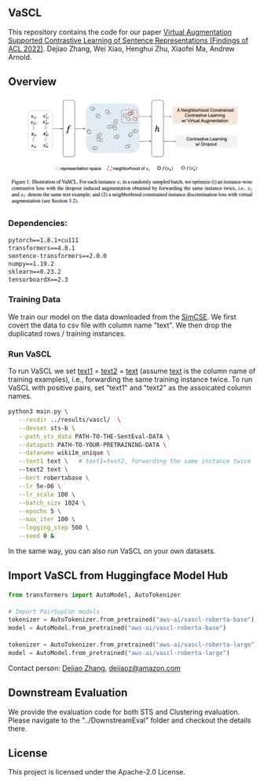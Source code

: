 ## VaSCL

This repository contains the code for our paper 
[Virtual Augmentation Supported Contrastive Learning of Sentence Representations (Findings of ACL 2022)](https://arxiv.org/pdf/2110.08552.pdf). 
Dejiao Zhang, Wei Xiao, Henghui Zhu, Xiaofei Ma, Andrew Arnold.


## Overview
![](figure/VaSCL.png)


### Dependencies: 
    pytorch==1.8.1+cu111 
    transformers==4.8.1
    sentence-transformers==2.0.0
    numpy==1.19.2
    sklearn==0.23.2
    tensorboardX==2.3 



### Training Data

We train our model on the data downloaded from the [SimCSE](https://github.com/princeton-nlp/SimCSE/blob/main/data/download_wiki.sh). 
We first covert the data to csv file with column name "text". We then drop the duplicated rows / training instances.

### Run VaSCL 

To run VaSCL we set <u>text1</u> = <u>text2</u> = <u>text</u> (assume <u>text</u> is the column name of training
examples), i.e., forwarding the same training instance twice. To run VaSCL with
positive pairs, set "text1" and "text2" as the assoicated column names. 

```bash
python3 main.py \
   --resdir ../results/vascl/  \
   --devset sts-b \
   --path_sts_data PATH-TO-THE-SentEval-DATA \
   --datapath PATH-TO-YOUR-PRETRAINING-DATA \
   --dataname wiki1m_unique \
   --text1 text \   # text1=text2, forwarding the same instance twice
   --text2 text \
   --bert robertabase \
   --lr 5e-06 \
   --lr_scale 100 \
   --batch_size 1024 \
   --epochs 5 \
   --max_iter 100 \
   --logging_step 500 \
   --seed 0 &
```

In the same way, you can also run VaSCL on your own datasets.



## Import VaSCL from Huggingface Model Hub
```python
from transformers import AutoModel, AutoTokenizer

# Import PairSupCon models
tokenizer = AutoTokenizer.from_pretrained("aws-ai/vascl-roberta-base")
model = AutoModel.from_pretrained("aws-ai/vascl-roberta-base")

tokenizer = AutoTokenizer.from_pretrained("aws-ai/vascl-roberta-large")
model = AutoModel.from_pretrained("aws-ai/vascl-roberta-large")
```



Contact person: [Dejiao Zhang](https://www.amazon.science/author/deijao-zhang), 
[dejiaoz@amazon.com](dejiaoz@amazon.com)


## Downstream Evaluation

We provide the evaluation code for both STS and Clustering evaluation. 
Please navigate to the "../DownstreamEval" folder and checkout the details there.

## License

This project is licensed under the Apache-2.0 License.